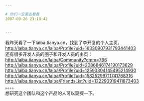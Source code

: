 ```yaml
---

# 你们一定要去看看
2007-09-26 23:18:42


---
```



我昨天看了一下laiba.tianya.cn，找到了李开复的个人主页，<br />
http://laiba.tianya.cn/laiba/Profile?uid=16330907931793441403<br />
还有很多开发人员的圈子和开发人员的主页：<br />
http://laiba.tianya.cn/laiba/Community?cmm=766<br />
http://laiba.tianya.cn/laiba/Profile?uid=2086846174190173629<br />
http://laiba.tianya.cn/laiba/Profile?uid=12593304145495214930<br />
http://laiba.tianya.cn/laiba/Profile?uid=15825299711741768316<br />
http://laiba.tianya.cn/laiba/FriendsList?uid=122293919411873403<br />
。。。。<br />
想研究这个团队和这个产品的人可以窥探一下。<br />
<br />
